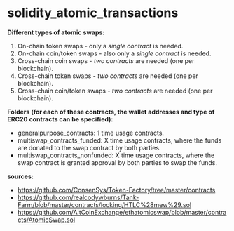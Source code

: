 # solidity_atomic_transactions

**Different types of atomic swaps:**
1. On-chain token swaps - only a *single contract* is needed.
2. On-chain coin/token swaps - also only a *single contract* is needed.
3. Cross-chain coin swaps - *two contracts* are needed (one per blockchain).
4. Cross-chain token swaps - *two contracts* are needed (one per blockchain).
5. Cross-chain coin/token swaps - *two contracts* are needed (one per blockchain).

**Folders (for each of these contracts, the wallet addresses and type of ERC20 contracts can be specified):**
* generalpurpose_contracts: 1 time usage contracts.
* multiswap_contracts_funded: X time usage contracts, where the funds are donated to the swap contract by both parties.
* multiswap_contracts_nonfunded: X time usage contracts, where the swap contract is granted approval by both parties to swap the funds.

**sources:**
* https://github.com/ConsenSys/Token-Factory/tree/master/contracts
* https://github.com/realcodywburns/Tank-Farm/blob/master/contracts/locking/HTLC%28mew%29.sol
* https://github.com/AltCoinExchange/ethatomicswap/blob/master/contracts/AtomicSwap.sol

